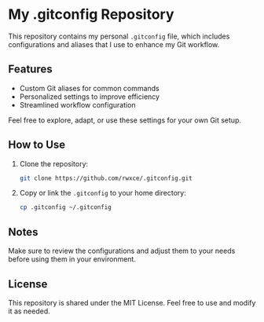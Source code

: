 # My .gitconfig Repository

This repository contains my personal `.gitconfig` file, which includes configurations and aliases that I use to enhance my Git workflow.

## Features
- Custom Git aliases for common commands
- Personalized settings to improve efficiency
- Streamlined workflow configuration

Feel free to explore, adapt, or use these settings for your own Git setup.

## How to Use
1. Clone the repository:
   ```sh
   git clone https://github.com/rwxce/.gitconfig.git
   ```
2. Copy or link the `.gitconfig` to your home directory:
   ```sh
   cp .gitconfig ~/.gitconfig
   ```

## Notes
Make sure to review the configurations and adjust them to your needs before using them in your environment.

## License
This repository is shared under the MIT License. Feel free to use and modify it as needed.
